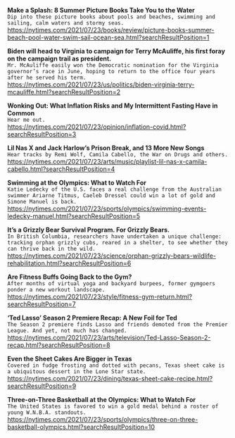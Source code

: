 **Make a Splash: 8 Summer Picture Books Take You to the Water**\
`Dip into these picture books about pools and beaches, swimming and sailing, calm waters and stormy seas.`\
https://nytimes.com/2021/07/23/books/review/picture-books-summer-beach-pool-water-swim-sail-ocean-sea.html?searchResultPosition=1

**Biden will head to Virginia to campaign for Terry McAuliffe, his first foray on the campaign trail as president.**\
`Mr. McAuliffe easily won the Democratic nomination for the Virginia governor’s race in June, hoping to return to the office four years after he served his term.`\
https://nytimes.com/2021/07/23/us/politics/biden-virginia-terry-mcauliffe.html?searchResultPosition=2

**Wonking Out: What Inflation Risks and My Intermittent Fasting Have in Common**\
`Hear me out.`\
https://nytimes.com/2021/07/23/opinion/inflation-covid.html?searchResultPosition=3

**Lil Nas X and Jack Harlow’s Prison Break, and 13 More New Songs**\
`Hear tracks by Remi Wolf, Camila Cabello, the War on Drugs and others.`\
https://nytimes.com/2021/07/23/arts/music/playlist-lil-nas-x-camila-cabello.html?searchResultPosition=4

**Swimming at the Olympics: What to Watch For**\
`Katie Ledecky of the U.S. faces a real challenge from the Australian swimmer Ariarne Titmus, Caeleb Dressel could win a lot of gold and Simone Manuel is back.`\
https://nytimes.com/2021/07/23/sports/olympics/swimming-events-ledecky-manuel.html?searchResultPosition=5

**It’s a Grizzly Bear Survival Program. For Grizzly Bears.**\
`In British Columbia, researchers have undertaken a unique challenge: tracking orphan grizzly cubs, reared in a shelter, to see whether they can thrive back in the wild.`\
https://nytimes.com/2021/07/23/science/orphan-grizzly-bears-wildlife-rehabilitation.html?searchResultPosition=6

**Are Fitness Buffs Going Back to the Gym?**\
`After months of virtual yoga and backyard burpees, former gymgoers ponder a new workout landscape.`\
https://nytimes.com/2021/07/23/style/fitness-gym-return.html?searchResultPosition=7

**‘Ted Lasso’ Season 2 Premiere Recap: A New Foil for Ted**\
`The Season 2 premiere finds Lasso and friends demoted from the Premier League. And yet, not much has changed.`\
https://nytimes.com/2021/07/23/arts/television/Ted-Lasso-Season-2-recap.html?searchResultPosition=8

**Even the Sheet Cakes Are Bigger in Texas**\
`Covered in fudge frosting and dotted with pecans, Texas sheet cake is a ubiquitous dessert in the Lone Star state.`\
https://nytimes.com/2021/07/23/dining/texas-sheet-cake-recipe.html?searchResultPosition=9

**Three-on-Three Basketball at the Olympics: What to Watch For**\
`The United States is favored to win a gold medal behind a roster of young W.N.B.A. standouts.`\
https://nytimes.com/2021/07/23/sports/olympics/three-on-three-basketball-olympics.html?searchResultPosition=10

